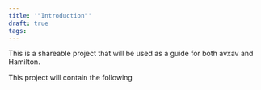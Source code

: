 ```yaml
---
title: '"Introduction"'
draft: true
tags:
---
```

This is a shareable project that will be used as a guide for both avxav and Hamilton.

This project will contain the following

